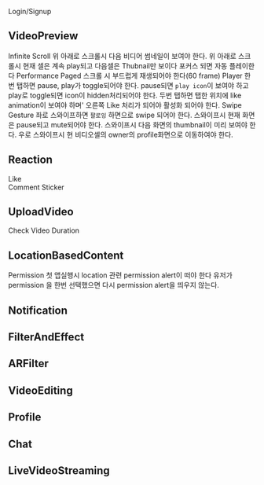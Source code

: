 Login/Signup

## VideoPreview 
Infinite Scroll
	위 아래로 스크롤시 다음 비디어 썸네일이 보여야 한다. 
	위 아래로 스크롤시 현재 셀은 계속 play되고 다음셀은 Thubnail만 보이다 포커스 되면 자동 플레이한다
Performance
	Paged 스크롤 시 부드럽게 재생되어야 한다(60 frame)
Player
	한번 탭하면 pause, play가 toggle되어야 한다.
	pause되면 `play icon`이 보여야 하고 play로 toggle되면 icon이 hidden처리되어야 한다.
	두번 탭하면 탭한 위치에 like animation이 보여야 하며' 오른쪽 Like 처리가 되어야 활성화 되어야 한다. 
Swipe Gesture
	좌로 스와이프하면 `팔로잉` 하면으로 swipe 되어야 한다. 
	스와이프시 현재 화면은 pause되고 mute되어야 한다.
	스와이프시 다음 화면의 thumbnail이 미리 보여야 한다. 
	우로 스와이프시 현 비디오셀의 owner의 profile화면으로 이동하여야 한다. 
	
## Reaction
Like	
Comment
Sticker

## UploadVideo
Check Video
	Duration
	
## LocationBasedContent
Permission
	첫 앱실행시 location 관련 permission alert이 떠야 한다
	유저가 permission 을 한번 선택했으면 다시 permission alert을 띄우지 않는다. 

## Notification

## FilterAndEffect

## ARFilter

## VideoEditing

## Profile

## Chat

## LiveVideoStreaming